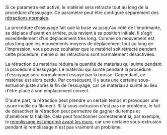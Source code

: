 Si ce paramètre est activé, le matériel sera rétracté tout au long de la procédure d'essuyage. Ce paramètre peut être configuré séparément des [rétractions normales](../travel/retraction_enable.md).

La procédure d'essuyage fait que la buse va jusqu'au côté de l'imprimante, se déplace d'avant en arrière, puis revient à sa position initiale. Il s'agit essentiellement d'un déplacement très long. Comme ce mouvement est plus long que les mouvements moyens de déplacement tout au long de l'impression, vous pouvez souhaiter que le matériel soit rétracté pendant cette procédure, même si les rétractions sont normalement désactivées.

La rétraction du matériau réduira la quantité de matériau qui suinte pendant la procédure d'essuyage. Le matériau qui suinte pendant la procédure d'essuyage sera normalement essuyé par la brosse. Cependant, ce matériau est alors perdu. Par conséquent, il y aura une certaine sous-extrusion juste après la fin de l'essuyage, car ce matériau a suinté au lieu d'être placé à son emplacement correct.

D'autre part, la rétraction peut prendre un certain temps et provoquer une usure inutile du filament. Si la sous-extrusion n'est pas un problème, le fait de désactiver la rétraction peut permettre de gagner du temps et d'améliorer la fiabilité. Cela peut fonctionner correctement si, par exemple, le [remplissage est imprimé avant les murs](../infill/infill_before_walls.md), car une certaine sous-extrusion pendant le remplissage n'est pas vraiment un problème. 
